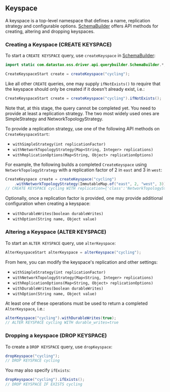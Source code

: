 <!--
Licensed to the Apache Software Foundation (ASF) under one
or more contributor license agreements.  See the NOTICE file
distributed with this work for additional information
regarding copyright ownership.  The ASF licenses this file
to you under the Apache License, Version 2.0 (the
"License"); you may not use this file except in compliance
with the License.  You may obtain a copy of the License at

  http://www.apache.org/licenses/LICENSE-2.0

Unless required by applicable law or agreed to in writing,
software distributed under the License is distributed on an
"AS IS" BASIS, WITHOUT WARRANTIES OR CONDITIONS OF ANY
KIND, either express or implied.  See the License for the
specific language governing permissions and limitations
under the License.
-->

## Keyspace

A keyspace is a top-level namespace that defines a name, replication strategy and configurable
options. [SchemaBuilder] offers API methods for creating, altering and dropping keyspaces.

### Creating a Keyspace (CREATE KEYSPACE)

To start a `CREATE KEYSPACE` query, use `createKeyspace` in [SchemaBuilder]:

```java
import static com.datastax.oss.driver.api.querybuilder.SchemaBuilder.*;

CreateKeyspaceStart create = createKeyspace("cycling");
```

Like all other `CREATE` queries, one may supply `ifNotExists()` to require that the keyspace should
only be created if it doesn't already exist, i.e.:

```java
CreateKeyspaceStart create = createKeyspace("cycling").ifNotExists();
```

Note that, at this stage, the query cannot be completed yet.  You need to provide at least a
replication strategy.  The two most widely used ones are SimpleStrategy and NetworkTopologyStrategy.

To provide a replication strategy, use one of the following API methods on `CreateKeyspaceStart`:

* `withSimpleStrategy(int replicationFactor)`
* `withNetworkTopologyStrategy(Map<String, Integer> replications)`
* `withReplicationOptions(Map<String, Object> replicationOptions)`

For example, the following builds a completed `CreateKeyspace` using `NetworkTopologyStrategy` with
a replication factor of 2 in `east` and 3 in `west`:

```java
CreateKeyspace create = createKeyspace("cycling")
    .withNetworkTopologyStrategy(ImmutableMap.of("east", 2, "west", 3));
// CREATE KEYSPACE cycling WITH replication={'class':'NetworkTopologyStrategy','east':2,'west':3}
```

Optionally, once a replication factor is provided, one may provide additional configuration when
creating a keyspace:

* `withDurableWrites(boolean durableWrites)`
* `withOption(String name, Object value)`

### Altering a Keyspace (ALTER KEYSPACE)

To start an `ALTER KEYSPACE` query, use `alterKeyspace`:

```java
AlterKeyspaceStart alterKeyspace = alterKeyspace("cycling");
```

From here, you can modify the keyspace's replication and other settings:

* `withSimpleStrategy(int replicationFactor)`
* `withNetworkTopologyStrategy(Map<String, Integer> replications)`
* `withReplicationOptions(Map<String, Object> replicationOptions)`
* `withDurableWrites(boolean durableWrites)`
* `withOption(String name, Object value)`

At least one of these operations must be used to return a completed `AlterKeyspace`, i.e.:

```java
alterKeyspace("cycling").withDurableWrites(true);
// ALTER KEYSPACE cycling WITH durable_writes=true
```

### Dropping a keyspace (DROP KEYSPACE)

To create a `DROP KEYSPACE` query, use `dropKeyspace`:

```java
dropKeyspace("cycling");
// DROP KEYSPACE cycling
```

You may also specify `ifExists`:

```java
dropKeyspace("cycling").ifExists();
// DROP KEYSPACE IF EXISTS cycling
```

[SchemaBuilder]: https://docs.datastax.com/en/drivers/java/4.3/com/datastax/oss/driver/api/querybuilder/SchemaBuilder.html


